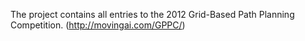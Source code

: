 The project contains all entries to the 2012 Grid-Based Path Planning Competition. (http://movingai.com/GPPC/)